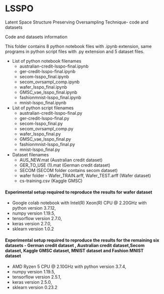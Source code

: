 # LSSPO
Latent Space Structure Preserving Oversampling Technique- code and datasets

Code and datasets information

This folder contains 8 python notebook files with .ipynb extension, same programs in python script files with .py extension and 5 dataset files.

- List of python notebook filenames
    - australian-credit-lsspo-final.ipynb 
    - ger-credit-lsspo-final.ipynb
    - secom-lsspo_final.ipynb
    - secom_ovrsampl_comp.ipynb
    - wafer_lsspo_final.ipynb
    - GMSC_vae_lsspo_final.ipynb
    - fashionmnist-lsspo_final.ipynb
    - mnist-lsspo_final.ipynb
- List of python script filenames
    - australian-credit-lsspo-final.py
    - ger-credit-lsspo-final.py
    - secom-lsspo_final.py
    - secom_ovrsampl_comp.py
    - wafer_lsspo_final.py
    - GMSC_vae_lsspo_final.py
    - fashionmnist-lsspo_final.py
    - mnist-lsspo_final.py
- Dataset filenames
    - AUS_NEW.mat (Australian credit dataset)
    - GER_TO_USE (1).mat (German credit dataset)
    - SECOM (SECOM folder contains secom dataset)
    - wafer folder - Wafer_TRAIN.arff, Wafer_TEST.arff (Wafer dataset)
    - cs-training.csv (Kaggle GMSC)

#### Experimental setup required to reproduce the results for wafer dataset
- Google colab notebook with Intel(R) Xeon(R) CPU @ 2.20GHz with python version 3.7.12, 
- numpy version 1.19.5, 
- tensorflow version 2.7.0,
- keras version 2.7.0,
- sklearn version 1.0.2

#### Experimental setup required to reproduce the results for the remaining six datasets - German credit dataset , Australian credit dataset,Secom dataset, Kaggle GMSC dataset, MNIST dataset and Fashion MNIST dataset
- AMD Ryzen 5 CPU @ 2.10GHz with python version 3.7.4, 
- numpy version 1.19.5, 
- tensorflow version 2.5.1, 
- keras version 2.5.0, 
- sklearn version 0.23.2

